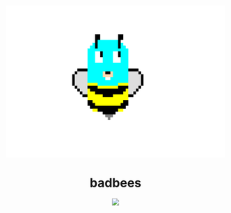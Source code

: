 <p align="center">
  <img src="https://raw.githubusercontent.com/drish/badbees/master/icon/badbee-gopher.gif" height="350" />
  <h1 align="center">badbees</h1>
  <p align="center">
    <a href="https://github.com/drish/badbees/blob/master/LICENSE.txt"><img src="https://img.shields.io/badge/license-Apache%20License%202.0-blue.svg"></a>
    <!-- <a href="https://circleci.com/gh/drish/badbees"><img src="https://circleci.com/gh/drish/badbees.svg?style=svg"></a> -->
  </p>
</p>

